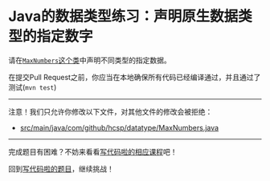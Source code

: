 # Java的数据类型练习：声明原生数据类型的指定数字

请在[`MaxNumbers`这个类](https://github.com/hcsp/declare-numbers-of-primitive-types/blob/master/src/main/java/com/github/hcsp/datatype/MaxNumbers.java)中声明不同类型的指定数据。

在提交Pull Request之前，你应当在本地确保所有代码已经编译通过，并且通过了测试(`mvn test`)

-----
注意！我们只允许你修改以下文件，对其他文件的修改会被拒绝：
- [src/main/java/com/github/hcsp/datatype/MaxNumbers.java](https://github.com/hcsp/declare-numbers-of-primitive-types/blob/master/src/main/java/com/github/hcsp/datatype/MaxNumbers.java)
-----


完成题目有困难？不妨来看看[写代码啦的相应课程](https://xiedaimala.com/tasks/efcf13d5-5f69-4dc4-a090-6f99e4af06e4/video_tutorials/a2a96335-0303-4710-9ecd-24af454d1d26)吧！

回到[写代码啦的题目](https://xiedaimala.com/tasks/efcf13d5-5f69-4dc4-a090-6f99e4af06e4/quizzes/371008ba-b4d6-4f3c-aea7-edeb292cb931)，继续挑战！

